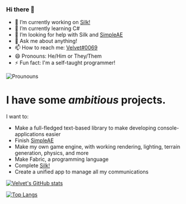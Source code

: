 ### Hi there 👋
- 🔭 I’m currently working on [Silk!](https://github.com/VelvetThePanda/SilkBot)
- 🌱 I’m currently learning C#
- 🤔 I’m looking for help with Silk and [SimpleAE](https://github.com/VelvetThePanda/SimpleAE)
- 💬 Ask me about anything!
- 📫 How to reach me: [Velvet#0069](https://discord.com/users/209279906280898562)
- 😄 Pronouns: He/Him or They/Them
- ⚡ Fun fact: I'm a self-taught programmer!

![Prounouns](https://img.shields.io/badge/Prounouns-He%2FThey-brightgreen)


# I have some *ambitious* projects. 

I want to:
  - Make a full-fledged text-based library to make developing console-applications easier
  - Finish [SimpleAE](https://github.com/VelvetThePanda/SimpleAE)
  - Make my own game engine, with working rendering, lighting, terrain generation, physics, and more
  - Make Fabric, a programming language
  - Complete [Silk!](https://github.com/VelvetThePanda/Silk)
  - Create a unified app to manage all my communications


[![Velvet's GitHub stats](https://github-readme-stats.vercel.app/api?username=VelvetThePanda&show_icons=true&theme=tokyonight)](https://github.com/anuraghazra/github-readme-stats)

[![Top Langs](https://github-readme-stats.vercel.app/api/top-langs/?username=VelvetThePanda&layout=compact&theme=tokyonight)](https://github.com/anuraghazra/github-readme-stats)
